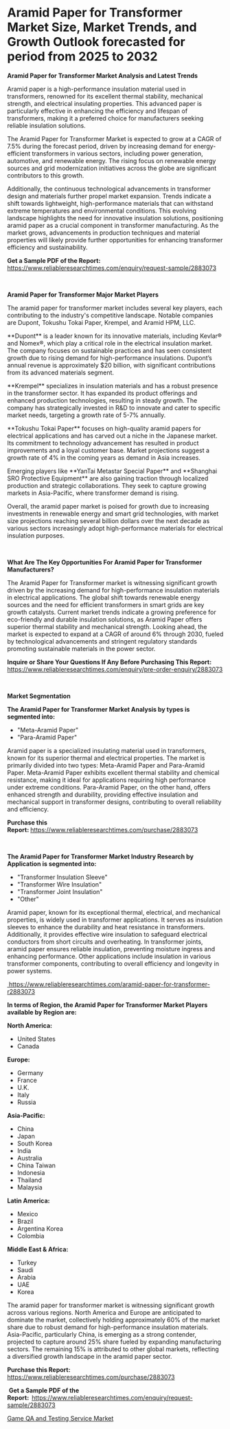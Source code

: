 <p><h1>Aramid Paper for Transformer Market Size, Market Trends, and Growth Outlook forecasted for period from 2025 to 2032</h1></p><p><strong>Aramid Paper for Transformer Market Analysis and Latest Trends</strong></p>
<p><p>Aramid paper is a high-performance insulation material used in transformers, renowned for its excellent thermal stability, mechanical strength, and electrical insulating properties. This advanced paper is particularly effective in enhancing the efficiency and lifespan of transformers, making it a preferred choice for manufacturers seeking reliable insulation solutions.</p><p>The Aramid Paper for Transformer Market is expected to grow at a CAGR of 7.5% during the forecast period, driven by increasing demand for energy-efficient transformers in various sectors, including power generation, automotive, and renewable energy. The rising focus on renewable energy sources and grid modernization initiatives across the globe are significant contributors to this growth. </p><p>Additionally, the continuous technological advancements in transformer design and materials further propel market expansion. Trends indicate a shift towards lightweight, high-performance materials that can withstand extreme temperatures and environmental conditions. This evolving landscape highlights the need for innovative insulation solutions, positioning aramid paper as a crucial component in transformer manufacturing. As the market grows, advancements in production techniques and material properties will likely provide further opportunities for enhancing transformer efficiency and sustainability.</p></p>
<p><strong>Get a Sample PDF of the Report:&nbsp;</strong> <a href="https://www.reliableresearchtimes.com/enquiry/request-sample/2883073?utm_campaign=3040&utm_medium=2&utm_source=Github&utm_content=ia&utm_term=13032025&utm_id=aramid-paper-for-transformer">https://www.reliableresearchtimes.com/enquiry/request-sample/2883073</a></p>
<p>&nbsp;</p>
<p><strong>Aramid Paper for Transformer Major Market Players</strong></p>
<p><p>The aramid paper for transformer market includes several key players, each contributing to the industry's competitive landscape. Notable companies are Dupont, Tokushu Tokai Paper, Krempel, and Aramid HPM, LLC.</p><p>**Dupont** is a leader known for its innovative materials, including Kevlar® and Nomex®, which play a critical role in the electrical insulation market. The company focuses on sustainable practices and has seen consistent growth due to rising demand for high-performance insulations. Dupont’s annual revenue is approximately $20 billion, with significant contributions from its advanced materials segment.</p><p>**Krempel** specializes in insulation materials and has a robust presence in the transformer sector. It has expanded its product offerings and enhanced production technologies, resulting in steady growth. The company has strategically invested in R&D to innovate and cater to specific market needs, targeting a growth rate of 5-7% annually.</p><p>**Tokushu Tokai Paper** focuses on high-quality aramid papers for electrical applications and has carved out a niche in the Japanese market. Its commitment to technology advancement has resulted in product improvements and a loyal customer base. Market projections suggest a growth rate of 4% in the coming years as demand in Asia increases.</p><p>Emerging players like **YanTai Metastar Special Paper** and **Shanghai SRO Protective Equipment** are also gaining traction through localized production and strategic collaborations. They seek to capture growing markets in Asia-Pacific, where transformer demand is rising.</p><p>Overall, the aramid paper market is poised for growth due to increasing investments in renewable energy and smart grid technologies, with market size projections reaching several billion dollars over the next decade as various sectors increasingly adopt high-performance materials for electrical insulation purposes.</p></p>
<p>&nbsp;</p>
<p><strong>What Are The Key Opportunities For Aramid Paper for Transformer Manufacturers?</strong></p>
<p><p>The Aramid Paper for Transformer market is witnessing significant growth driven by the increasing demand for high-performance insulation materials in electrical applications. The global shift towards renewable energy sources and the need for efficient transformers in smart grids are key growth catalysts. Current market trends indicate a growing preference for eco-friendly and durable insulation solutions, as Aramid Paper offers superior thermal stability and mechanical strength. Looking ahead, the market is expected to expand at a CAGR of around 6% through 2030, fueled by technological advancements and stringent regulatory standards promoting sustainable materials in the power sector.</p></p>
<p><strong>Inquire or Share Your Questions If Any Before Purchasing This Report:</strong> <a href="https://www.reliableresearchtimes.com/enquiry/pre-order-enquiry/2883073?utm_campaign=3040&utm_medium=2&utm_source=Github&utm_content=ia&utm_term=13032025&utm_id=aramid-paper-for-transformer">https://www.reliableresearchtimes.com/enquiry/pre-order-enquiry/2883073</a></p>
<p>&nbsp;</p>
<p><strong>Market Segmentation</strong></p>
<p><strong>The Aramid Paper for Transformer Market Analysis by types is segmented into:</strong></p>
<p><ul><li>"Meta-Aramid Paper"</li><li>"Para-Aramid Paper"</li></ul></p>
<p><p>Aramid paper is a specialized insulating material used in transformers, known for its superior thermal and electrical properties. The market is primarily divided into two types: Meta-Aramid Paper and Para-Aramid Paper. Meta-Aramid Paper exhibits excellent thermal stability and chemical resistance, making it ideal for applications requiring high performance under extreme conditions. Para-Aramid Paper, on the other hand, offers enhanced strength and durability, providing effective insulation and mechanical support in transformer designs, contributing to overall reliability and efficiency.</p></p>
<p><strong>Purchase this Report:&nbsp;</strong><a href="https://www.reliableresearchtimes.com/purchase/2883073?utm_campaign=3040&utm_medium=2&utm_source=Github&utm_content=ia&utm_term=13032025&utm_id=aramid-paper-for-transformer">https://www.reliableresearchtimes.com/purchase/2883073</a></p>
<p>&nbsp;</p>
<p><strong>The Aramid Paper for Transformer Market Industry Research by Application is segmented into:</strong></p>
<p><ul><li>"Transformer Insulation Sleeve"</li><li>"Transformer Wire Insulation"</li><li>"Transformer Joint Insulation"</li><li>"Other"</li></ul></p>
<p><p>Aramid paper, known for its exceptional thermal, electrical, and mechanical properties, is widely used in transformer applications. It serves as insulation sleeves to enhance the durability and heat resistance in transformers. Additionally, it provides effective wire insulation to safeguard electrical conductors from short circuits and overheating. In transformer joints, aramid paper ensures reliable insulation, preventing moisture ingress and enhancing performance. Other applications include insulation in various transformer components, contributing to overall efficiency and longevity in power systems.</p></p>
<p><a href="https://www.reliableresearchtimes.com/aramid-paper-for-transformer-r2883073?utm_campaign=3040&utm_medium=2&utm_source=Github&utm_content=ia&utm_term=13032025&utm_id=aramid-paper-for-transformer">&nbsp;https://www.reliableresearchtimes.com/aramid-paper-for-transformer-r2883073</a></p>
<p><strong>In terms of Region, the Aramid Paper for Transformer Market Players available by Region are:</strong></p>
<p>
    <p> <strong> North America: </strong>
        <ul>
            <li>United States</li>
            <li>Canada</li>
        </ul>
        </p> 
    <p> <strong> Europe: </strong>
        <ul>
            <li>Germany</li>
            <li>France</li>
            <li>U.K.</li>
            <li>Italy</li>
            <li>Russia</li>
        </ul>
        </p> 
    <p> <strong> Asia-Pacific: </strong>
        <ul>
            <li>China</li>
            <li>Japan</li>
            <li>South Korea</li>
            <li>India</li>
            <li>Australia</li>
            <li>China Taiwan</li>
            <li>Indonesia</li>
            <li>Thailand</li>
            <li>Malaysia</li>
        </ul>
        </p> 
    <p> <strong> Latin America: </strong>
        <ul>
            <li>Mexico</li>
            <li>Brazil</li>
            <li>Argentina Korea</li>
            <li>Colombia</li>
        </ul>
        </p> 
    <p> <strong> Middle East & Africa: </strong>
        <ul>
            <li>Turkey</li>
            <li>Saudi</li>
            <li>Arabia</li>
            <li>UAE</li>
            <li>Korea</li>
        </ul>
    </p>
    </p>
<p><p>The aramid paper for transformer market is witnessing significant growth across various regions. North America and Europe are anticipated to dominate the market, collectively holding approximately 60% of the market share due to robust demand for high-performance insulation materials. Asia-Pacific, particularly China, is emerging as a strong contender, projected to capture around 25% share fueled by expanding manufacturing sectors. The remaining 15% is attributed to other global markets, reflecting a diversified growth landscape in the aramid paper sector.</p></p>
<p><strong>Purchase this Report: </strong><a href="https://www.reliableresearchtimes.com/purchase/2883073?utm_campaign=3040&utm_medium=2&utm_source=Github&utm_content=ia&utm_term=13032025&utm_id=aramid-paper-for-transformer">https://www.reliableresearchtimes.com/purchase/2883073</a></p>
<p>&nbsp;<strong>Get a Sample PDF of the Report:&nbsp;&nbsp;</strong><a href="https://www.reliableresearchtimes.com/enquiry/request-sample/2883073?utm_campaign=3040&utm_medium=2&utm_source=Github&utm_content=ia&utm_term=13032025&utm_id=aramid-paper-for-transformer">https://www.reliableresearchtimes.com/enquiry/request-sample/2883073</a></p>
<p><strong></strong></p>
<p><p><a href="https://github.com/boysabotzoc/Market-Research-Report-List-1/blob/main/game-qa-and-testing-service-market.md?utm_campaign=3040&utm_medium=2&utm_source=Github&utm_content=ia&utm_term=13032025&utm_id=aramid-paper-for-transformer">Game QA and Testing Service Market</a></p></p>